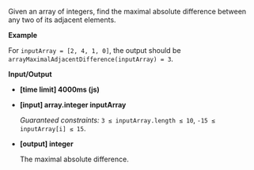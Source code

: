 ﻿Given an array of integers, find the maximal absolute difference between any two of its adjacent elements.

**Example**

For `inputArray = [2, 4, 1, 0]`, the output should be
`arrayMaximalAdjacentDifference(inputArray) = 3`.

**Input/Output**

*   **[time limit] 4000ms (js)**

*   **[input] array.integer inputArray**

    _Guaranteed constraints:_
    `3 ≤ inputArray.length ≤ 10`,
    `-15 ≤ inputArray[i] ≤ 15`.

*   **[output] integer**

    The maximal absolute difference.